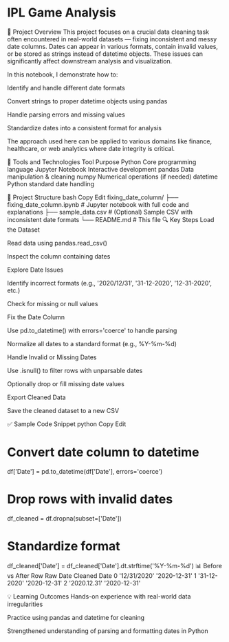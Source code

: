 # IPL Game Analysis
📌 Project Overview
This project focuses on a crucial data cleaning task often encountered in real-world datasets — fixing inconsistent and messy date columns. Dates can appear in various formats, contain invalid values, or be stored as strings instead of datetime objects. These issues can significantly affect downstream analysis and visualization.

In this notebook, I demonstrate how to:

Identify and handle different date formats

Convert strings to proper datetime objects using pandas

Handle parsing errors and missing values

Standardize dates into a consistent format for analysis

The approach used here can be applied to various domains like finance, healthcare, or web analytics where date integrity is critical.

🔧 Tools and Technologies
Tool	Purpose
Python	Core programming language
Jupyter Notebook	Interactive development
pandas	Data manipulation & cleaning
numpy	Numerical operations (if needed)
datetime	Python standard date handling

📂 Project Structure
bash
Copy
Edit
fixing_date_column/
├── fixing_date_column.ipynb   # Jupyter notebook with full code and explanations
├── sample_data.csv            # (Optional) Sample CSV with inconsistent date formats
└── README.md                  # This file
🔍 Key Steps
Load the Dataset

Read data using pandas.read_csv()

Inspect the column containing dates

Explore Date Issues

Identify incorrect formats (e.g., '2020/12/31', '31-12-2020', '12-31-2020', etc.)

Check for missing or null values

Fix the Date Column

Use pd.to_datetime() with errors='coerce' to handle parsing

Normalize all dates to a standard format (e.g., %Y-%m-%d)

Handle Invalid or Missing Dates

Use .isnull() to filter rows with unparsable dates

Optionally drop or fill missing date values

Export Cleaned Data

Save the cleaned dataset to a new CSV

✅ Sample Code Snippet
python
Copy
Edit
# Convert date column to datetime
df['Date'] = pd.to_datetime(df['Date'], errors='coerce')

# Drop rows with invalid dates
df_cleaned = df.dropna(subset=['Date'])

# Standardize format
df_cleaned['Date'] = df_cleaned['Date'].dt.strftime('%Y-%m-%d')
📊 Before vs After
Row	Raw Date	Cleaned Date
0	'12/31/2020'	'2020-12-31'
1	'31-12-2020'	'2020-12-31'
2	'2020.12.31'	'2020-12-31'

💡 Learning Outcomes
Hands-on experience with real-world data irregularities

Practice using pandas and datetime for cleaning

Strengthened understanding of parsing and formatting dates in Python




